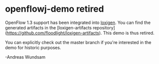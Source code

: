 # openflowj-demo retired

OpenFlow 1.3 support has been integrated into [loxigen](https://github.com/floodlight/loxigen).
You can find the generated artifacts in the [loxigen-artifacts repository] (https://github.com/floodlight/loxigen-artifacts).
This demo is thus retired.

You can explicitly check out the master branch if you're interested in the demo for historic purposes.

-Andreas Wundsam
